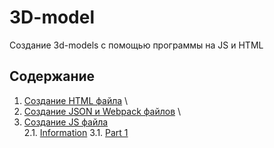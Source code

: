 # 3D-model
Создание 3d-models с помощью программы на JS и HTML
## Содержание

1. [Создание HTML файла](#chapter-i) \
2.  [Создание JSON и Webpack файлов](#chapter-iii) \
3. [Создание JS файла](#chapter-ii) \
    2.1. [Information](#information)
    3.1. [Part 1](#part-1-реализация-функции-библиотеки-s21_matrix_ooph)
